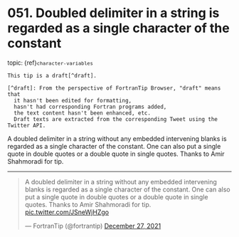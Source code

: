 # <span class='text-muted'>051.</span> Doubled delimiter in a string is regarded as a single character of the constant

<span style='font-size: small;' class='text-muted'>topic: {ref}`character-variables`</span>

```{note}
This tip is a draft[^draft].

[^draft]: From the perspective of FortranTip Browser, "draft" means that
  it hasn't been edited for formatting,
  hasn't had corresponding Fortran programs added,
  the text content hasn't been enhanced, etc.
  Draft texts are extracted from the corresponding Tweet using the Twitter API.
```

A doubled delimiter in a string without any embedded intervening blanks is regarded as a single character of the constant. One can also put a single quote in double quotes or a double quote in single quotes. Thanks to Amir Shahmoradi for tip.


---

<blockquote class="twitter-tweet"><p lang="en" dir="ltr">A doubled delimiter in a string without any embedded intervening blanks is regarded as a single character of the constant. One can also put a single quote in double quotes or a double quote in single quotes. Thanks to Amir Shahmoradi for tip.<br> <a href="https://t.co/JSneWjHZgo">pic.twitter.com/JSneWjHZgo</a></p>&mdash; FortranTip (@fortrantip) <a href="https://twitter.com/fortrantip/status/1475453317526528003?ref_src=twsrc%5Etfw">December 27, 2021</a></blockquote><script async src="https://platform.twitter.com/widgets.js" charset="utf-8"></script>